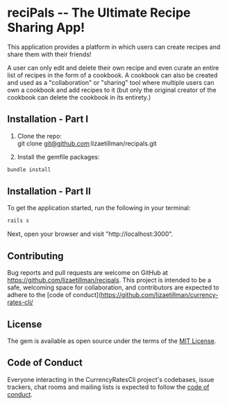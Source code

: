 # reciPals -- The Ultimate Recipe Sharing App!

This application provides a platform in which users can create recipes and share them with their friends! 

A user can only edit and delete their own recipe and even curate an entire list of recipes in the form of a cookbook. A cookbook can also be created and used as a "collaboration" or "sharing" tool where multiple users can own a cookbook and add recipes to it (but only the original creator of the cookbook can delete the cookbook in its entirety.)

## Installation - Part I
1. Clone the repo:
<br> git clone git@github.com:lizaetillman/recipals.git

2. Install the gemfile packages:

```ruby
bundle install
```

## Installation - Part II

To get the application started, run the following in your terminal:

```ruby
rails s
```

Next, open your browser and visit "http://localhost:3000".


## Contributing

Bug reports and pull requests are welcome on GitHub at https://github.com/lizaetillman/recipals. This project is intended to be a safe, welcoming space for collaboration, and contributors are expected to adhere to the [code of conduct](https://github.com/lizaetillman/currency-rates-cli/


## License

The gem is available as open source under the terms of the [MIT License](https://opensource.org/licenses/MIT).

## Code of Conduct

Everyone interacting in the CurrencyRatesCli project's codebases, issue trackers, chat rooms and mailing lists is expected to follow the [code of conduct](https://github.com/lizaetillman/currency_rates_cli/blob/master/CODE_OF_CONDUCT.md).
